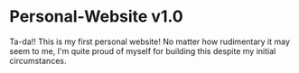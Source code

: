 # Personal-Website v1.0

Ta-da!! This is my first personal website!
No matter how rudimentary it may seem to me, I'm quite proud of myself for building this despite my initial circumstances.